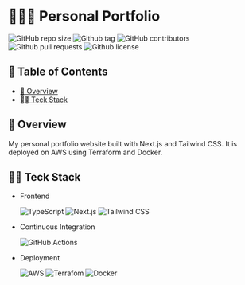 # 👨🏼‍💻 Personal Portfolio

![GitHub repo size](https://img.shields.io/github/repo-size/Axeloooo/Personal-Portfolio?logo=github&color=blue)
![Github tag](https://img.shields.io/github/v/tag/Axeloooo/Personal-Portfolio?logo=github&color=red)
![GitHub contributors](https://img.shields.io/github/contributors/Axeloooo/Personal-Portfolio?logo=github&color=yellow)
![Github pull requests](https://img.shields.io/github/issues-pr/Axeloooo/Personal-Portfolio?logo=github)
![Github license](https://img.shields.io/github/license/Axeloooo/Personal-Portfolio?logo=github&color=orange)

## 📖 Table of Contents

- [🔎 Overview](#-overview)
- [👨‍💻 Teck Stack](#-teck-stack)

## 🔎 Overview

My personal portfolio website built with Next.js and Tailwind CSS. It is deployed on AWS using Terraform and Docker.

## 👨‍💻 Teck Stack

- Frontend

  ![TypeScript](https://img.shields.io/badge/TypeScript-3178C6.svg?style=for-the-badge&logo=TypeScript&logoColor=white)
  ![Next.js](https://img.shields.io/badge/Next.js-000000.svg?style=for-the-badge&logo=Next.js&logoColor=white)
  ![Tailwind CSS](https://img.shields.io/badge/Tailwind%20CSS-38B2AC.svg?style=for-the-badge&logo=Tailwind%20CSS&logoColor=white)

- Continuous Integration

  ![GitHub Actions](https://img.shields.io/badge/GitHub%20Actions-2088FF.svg?style=for-the-badge&logo=GitHub%20Actions&logoColor=white)

- Deployment

  ![AWS](https://img.shields.io/badge/Amazon%20AWS-FF9900.svg?style=for-the-badge&logo=Amazon-AWS&logoColor=white)
  ![Terrafom](https://img.shields.io/badge/Terraform-623CE4.svg?style=for-the-badge&logo=Terraform&logoColor=white)
  ![Docker](https://img.shields.io/badge/Docker-2496ED.svg?style=for-the-badge&logo=Docker&logoColor=white)
